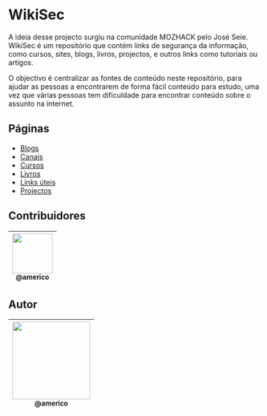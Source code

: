 # WikiSec
A ideia desse projecto surgiu na comunidade MOZHACK pelo José Seie. WikiSec é um repositório que contém links de segurança da informação, como cursos, sites, blogs, livros, projectos, e outros links como tutoriais ou artigos.

O objectivo é centralizar as fontes de conteúdo neste repositório, para ajudar as pessoas a encontrarem de forma fácil conteúdo para estudo, uma vez que várias pessoas tem dificuldade para encontrar conteúdo sobre o assunto na internet.

## Páginas

 - [Blogs](https://github.com/americo/WikiSec/blob/main/pages/blogs.md)
 - [Canais](https://github.com/americo/WikiSec/blob/main/pages/canais.md)
 - [Cursos](https://github.com/americo/WikiSec/blob/main/pages/cursos.md)
 - [Livros](https://github.com/americo/WikiSec/blob/main/pages/livros.md)
 - [Links úteis](https://github.com/americo/WikiSec/blob/main/pages/links-uteis.md)
 - [Projectos](https://github.com/americo/WikiSec/blob/main/pages/projectos.md)

## Contribuidores

| [<img src="https://avatars.githubusercontent.com/u/62674418?s=400&u=f794e66e7a5176af23c099b0cf4a85b206e11d93&v=4v=3&s=115" width="80"><br><sub>@americo</sub>](https://github.com/americo) |
| :---: |

## Autor

| [<img src="https://avatars.githubusercontent.com/u/62674418?s=400&u=f794e66e7a5176af23c099b0cf4a85b206e11d93&v=4" width="155"><br><sub>@americo</sub>](https://github.com/americo) |
| :---: |
